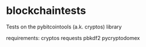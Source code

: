 # blockchaintests
Tests on the pybitcointools (a.k. cryptos) library

requirements:
  cryptos requests pbkdf2 pycryptodomex
